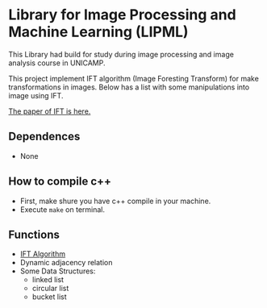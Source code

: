 # Library for Image Processing and Machine Learning (LIPML)

This Library had build for study during image processing and image analysis course in UNICAMP.

This project implement IFT algorithm (Image Foresting Transform) for make transformations in images. Below has a list with some manipulations into image using IFT.

[The paper of IFT is here.](https://citeseerx.ist.psu.edu/document?repid=rep1&type=pdf&doi=343cb0ace2e88a237eb76db382c228bfcbaa053e)

## Dependences
- None

## How to compile c++
- First, make shure you have c++ compile in your machine.
- Execute ``` make ``` on terminal.

## Functions
- [IFT Algorithm](https://github.com/filipeas/lipml/tree/master/pseudocodes.md?tab=readme-ov-file#ift)
- Dynamic adjacency relation
- Some Data Structures:
    - linked list
    - circular list
    - bucket list